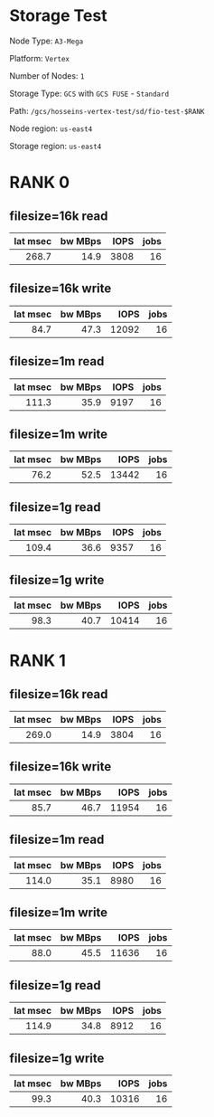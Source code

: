 
# Storage Test

Node Type: `A3-Mega`

Platform: `Vertex`

Number of Nodes: `1`

Storage Type: `GCS` with `GCS FUSE` - `Standard`

Path:
`/gcs/hosseins-vertex-test/sd/fio-test-$RANK`

Node region: `us-east4`

Storage region: `us-east4`

# RANK 0

## filesize=16k read                                                                                                                                                                                                           
                                                                                                                                                                                                                              
| lat msec | bw MBps |   IOPS   | jobs |                                                                                                                                                                                      
| -------: | ------: | -------: | ---: |                                                                                                                                                                                      
|    268.7 |    14.9 |     3808 |   16 |                                                                                                                                                                                      
                                                                                                                                                                                                                              
## filesize=16k write                                                                                                                                                                                                          
                                                                                                                                                                                                                              
| lat msec | bw MBps |   IOPS   | jobs |                                                                                                                                                                                      
| -------: | ------: | -------: | ---: |                                                                                                                                                                                      
|     84.7 |    47.3 |    12092 |   16 |                                                                                                                                                                                      
                                                                                                                                                                                                                              
                                                                                                                                                                                                                              
                                                                                                                                                                                                                              
## filesize=1m read                                                                                                                                                                                                            
                                                                                                                                                                                                                              
| lat msec | bw MBps |   IOPS   | jobs |                                                                                                                                                                                      
| -------: | ------: | -------: | ---: |                                                                                                                                                                                      
|    111.3 |    35.9 |     9197 |   16 |                                                                                                                                                                                      
                                                                                                                                                                                                                              
## filesize=1m write                                                                                                                                                                                                           
                                                                                                                                                                                                                              
| lat msec | bw MBps |   IOPS   | jobs |                                                                                                                                                                                      
| -------: | ------: | -------: | ---: |                                                                                                                                                                                      
|     76.2 |    52.5 |    13442 |   16 |                                                                                                                                                                                      
                                                                                                                                                                                                                              
                                                                                                                                                                                                                              
                                                                                                                                                                                                                              
## filesize=1g read                                                                                                                                                                                                            
                                                                                                                                                                                                                              
| lat msec | bw MBps |   IOPS   | jobs |                                                                                                                                                                                      
| -------: | ------: | -------: | ---: |                                                                                                                                                                                      
|    109.4 |    36.6 |     9357 |   16 |                                                                                                                                                                                      
                                                                                                                                                                                                                              
## filesize=1g write                                                                                                                                                                                                           
                                                                                                                                                                                                                              
| lat msec | bw MBps |   IOPS   | jobs |                                                                                                                                                                                      
| -------: | ------: | -------: | ---: |                                                                                                                                                                                      
|     98.3 |    40.7 |    10414 |   16 |                                                                                                                                                                                      

# RANK 1

                                                                                                                                                                                                                              
## filesize=16k read                                                                                                                                                                                                           
                                                                                                                                                                                                                              
| lat msec | bw MBps |   IOPS   | jobs |                                                                                                                                                                                      
| -------: | ------: | -------: | ---: |                                                                                                                                                                                      
|    269.0 |    14.9 |     3804 |   16 |                                                                                                                                                                                      
                                                                                                                                                                                                                              
## filesize=16k write                                                                                                                                                                                                          
                                                                                                                                                                                                                              
| lat msec | bw MBps |   IOPS   | jobs |                                                                                                                                                                                      
| -------: | ------: | -------: | ---: |                                                                                                                                                                                      
|     85.7 |    46.7 |    11954 |   16 |                                                                                                                                                                                      
                                                                                                                                                                                                                              
                                                                                                                                                                                                                              
                                                                                                                                                                                                                              
## filesize=1m read                                                                                                                                                                                                            
                                                                                                                                                                                                                              
| lat msec | bw MBps |   IOPS   | jobs |                                                                                                                                                                                      
| -------: | ------: | -------: | ---: |                                                                                                                                                                                      
|    114.0 |    35.1 |     8980 |   16 |                                                                                                                                                                                      
                                                                                                                                                                                                                              
## filesize=1m write                                                                                                                                                                                                           
                                                                                                                                                                                                                              
| lat msec | bw MBps |   IOPS   | jobs |                                                                                                                                                                                      
| -------: | ------: | -------: | ---: |                                                                                                                                                                                      
|     88.0 |    45.5 |    11636 |   16 |                                                                                                                                                                                      
                                                                                                                                                                                                                              
                                                                                                                                                                                                                              
                                                                                                                                                                                                                              
## filesize=1g read                                                                                                                                                                                                            
                                                                                                                                                                                                                              
| lat msec | bw MBps |   IOPS   | jobs |                                                                                                                                                                                      
| -------: | ------: | -------: | ---: |                                                                                                                                                                                      
|    114.9 |    34.8 |     8912 |   16 |                                                                                                                                                                                      
                                                                                                                                                                                                                              
## filesize=1g write                                                                                                                                                                                                           
                                                                                                                                                                                                                              
| lat msec | bw MBps |   IOPS   | jobs |                                                                                                                                                                                      
| -------: | ------: | -------: | ---: |                                                                                                                                                                                      
|     99.3 |    40.3 |    10316 |   16 |                                                                                                                                                                                      
                                                                                                                                                                                                                              

                  
